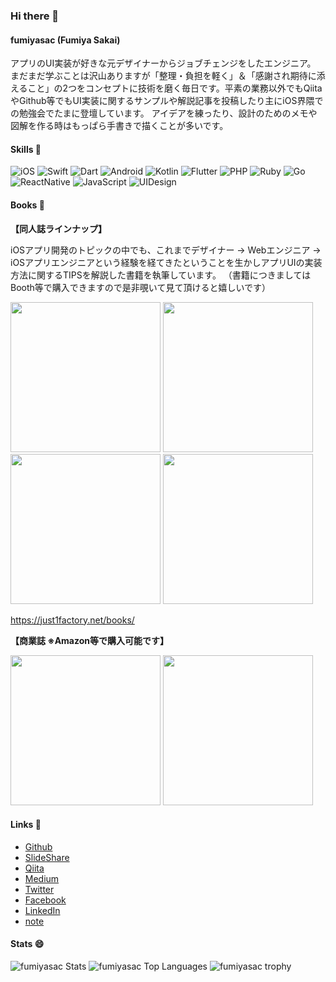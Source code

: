 ### Hi there 👋

#### fumiyasac (Fumiya Sakai)

アプリのUI実装が好きな元デザイナーからジョブチェンジをしたエンジニア。
まだまだ学ぶことは沢山ありますが「整理・負担を軽く」＆「感謝され期待に添えること」の2つをコンセプトに技術を磨く毎日です。平素の業務以外でもQiitaやGithub等でもUI実装に関するサンプルや解説記事を投稿したり主にiOS界隈での勉強会でたまに登壇しています。
アイデアを練ったり、設計のためのメモや図解を作る時はもっぱら手書きで描くことが多いです。

#### Skills 📲 

![iOS](https://img.shields.io/badge/iOS-17a2b8.svg?style=for-the-badge)
![Swift](https://img.shields.io/badge/Swift-17a2b8.svg?style=for-the-badge)
![Dart](https://img.shields.io/badge/Dart-17a2b8.svg?style=for-the-badge)
![Android](https://img.shields.io/badge/Android-17a2b8.svg?style=for-the-badge)
![Kotlin](https://img.shields.io/badge/Kotlin-17a2b8.svg?style=for-the-badge)
![Flutter](https://img.shields.io/badge/Flutter-17a2b8.svg?style=for-the-badge)
![PHP](https://img.shields.io/badge/PHP-17a2b8.svg?style=for-the-badge)
![Ruby](https://img.shields.io/badge/Ruby-17a2b8.svg?style=for-the-badge)
![Go](https://img.shields.io/badge/Go-17a2b8.svg?style=for-the-badge)
![ReactNative](https://img.shields.io/badge/ReactNative-17a2b8.svg?style=for-the-badge)
![JavaScript](https://img.shields.io/badge/JavaScript-17a2b8.svg?style=for-the-badge)
![UIDesign](https://img.shields.io/badge/UIDesign-17a2b8.svg?style=for-the-badge)

#### Books 📖 

__【同人誌ラインナップ】__

iOSアプリ開発のトピックの中でも、これまでデザイナー → Webエンジニア → iOSアプリエンジニアという経験を経てきたということを生かしアプリUIの実装方法に関するTIPSを解説した書籍を執筆しています。
（書籍につきましてはBooth等で購入できますので是非覗いて見て頂けると嬉しいです）

<img height="240" src="https://just1factory.net/books/ui_recipt_book_vol1.jpg">  <img height="240" src="https://just1factory.net/books/ui_recipt_book_vol2.jpg">  <img height="240" src="https://just1factory.net/books/ui_recipt_book_meals.jpg">  <img height="240" src="https://just1factory.net/books/ui_recipt_book_meals2.jpg">

https://just1factory.net/books/

__【商業誌 ※Amazon等で購入可能です】__

<a href="https://www.amazon.co.jp/dp/B07NQDXY1F/"><img height="240" src="https://user-images.githubusercontent.com/949561/119851710-9946bd80-bf49-11eb-881c-14d716756147.jpg"></a>  <a href="https://www.amazon.co.jp/dp/B0843RXCB6/"><img height="240" src="https://user-images.githubusercontent.com/949561/119851733-9d72db00-bf49-11eb-9966-14553363a0c4.jpg"></a>

#### Links 📝 

- [Github](https://github.com/fumiyasac)
- [SlideShare](https://www.slideshare.net/fumiyasakai37)
- [Qiita](https://qiita.com/fumiyasac@github)
- [Medium](https://medium.com/@fumiyasakai/)
- [Twitter](https://twitter.com/fumiyasac)
- [Facebook](https://www.facebook.com/fumiya.sakai.37)
- [LinkedIn](https://www.linkedin.com/in/%E6%96%87%E4%B9%9F-%E9%85%92%E4%BA%95-77363a48/)
- [note](https://note.com/fumiyasac)

#### Stats 😄

<img src="https://github-readme-stats.vercel.app/api?username=fumiyasac&show_icons=true&theme=radical" alt="fumiyasac Stats">

<img src="https://github-readme-stats.vercel.app/api/top-langs/?username=fumiyasac" alt="fumiyasac Top Languages">

<img src="https://github-profile-trophy.vercel.app/?username=fumiyasac" alt="fumiyasac trophy">

<!--
**fumiyasac/fumiyasac** is a ✨ _special_ ✨ repository because its `README.md` (this file) appears on your GitHub profile.

Here are some ideas to get you started:

- 🔭 I’m currently working on ...
- 🌱 I’m currently learning ...
- 👯 I’m looking to collaborate on ...
- 🤔 I’m looking for help with ...
- 💬 Ask me about ...
- 📫 How to reach me: ...
- 😄 Pronouns: ...
- ⚡ Fun fact: ...
-->
